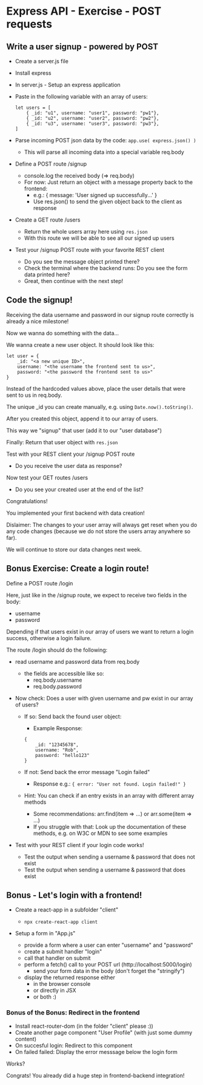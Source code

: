 # Express API - Exercise - POST requests

## Write a user signup - powered by POST

* Create a server.js file
* Install express
* In server.js - Setup an express application

* Paste in the following variable with an array of users:
    ```
    let users = [
        { _id: "u1", username: "user1", password: "pw1"},
        { _id: "u2", username: "user2", password: "pw2"},
        { _id: "u3", username: "user3", password: "pw3"},
    ]
    ```

* Parse incoming POST json data by the code: `app.use( express.json() )`
    * This will parse all incoming data into a special variable req.body

* Define a POST route /signup
    * console.log the received body (=> req.body)
    * For now: Just return an object with a message property back to the frontend:
        * e.g.: { message: 'User signed up successfully...' }
        * Use res.json() to send the given object back to the client as response

* Create a GET route /users
    * Return the whole users array here using `res.json`
    * With this route we will be able to see all our signed up users

* Test your /signup POST route with your favorite REST client
    * Do you see the message object printed there?
    * Check the terminal where the backend runs: Do you see the form data printed here?
    * Great, then continue with the next step!

## Code the signup!

Receiving the data username and password in our signup route correctly is already a nice milestone!

Now we wanna do something with the data...

We wanna create a new user object. It should look like this:

```
let user = {
    _id: "<a new unique ID>",
    username: "<the username the frontend sent to us>",
    password: "<the password the frontend sent to us>"
}

```
Instead of the hardcoded values above, place the user details that were sent to us in req.body. 

The unique _id you can create manually, e.g. using `Date.now().toString()`.

After you created this object, append it to our array of users. 

This way we "signup" that user (add it to our "user database")

Finally: Return that user object with `res.json`

Test with your REST client your /signup POST route
- Do you receive the user data as response?

Now test your GET routes /users
- Do you see your created user at the end of the list?

Congratulations! 

You implemented your first backend with data creation!

Dislaimer: The changes to your user array will always get reset when you do any code changes (because we do not store the users array anywhere so far). 

We will continue to store our data changes next week.


## Bonus Exercise: Create a login route!

Define a POST route /login

Here, just like in the /signup route, we expect to receive two fields in the body: 
* username
* password

Depending if that users exist in our array of users we want to return a login success, otherwise a login failure.

The route /login should do the following:

* read username and password data from req.body
    * the fields are accessible like so: 
        - req.body.username
        - req.body.password

* Now check: Does a user with given username and pw exist in our array of users?
    * If so: Send back the found user object:
        * Example Response:
        ```
        {
            _id: "12345678", 
            username: "Rob", 
            password: "hello123"
        }
        ```
    * If not: Send back the error message "Login failed"
        * Response e.g.: ` { error: "User not found. Login failed!" } `

    * Hint: You can check if an entry exists in an array with different array methods
        * Some recommendations: arr.find(item => ...) or arr.some(item => ...)
        * If you struggle with that: Look up the documentation of these methods, e.g. on W3C or MDN to see some examples

* Test with your REST client if your login code works!
    * Test the output when sending a username & password that does not exist
    * Test the output when sending a username & password that does exist


## Bonus - Let's login with a frontend!

* Create a react-app in a subfolder "client"
    - `npx create-react-app client`

* Setup a form in "App.js"
    * provide a form where a user can enter "username" and "password"
    * create a submit handler "login"
    * call that handler on submit
    * perform a fetch() call to your POST url (http://localhost:5000/login)
        * send your form data in the body (don't forget the "stringify")
    * display the returned response either
        * in the browser console
        * or directly in JSX
        * or both :)

### Bonus of the Bonus: Redirect in the frontend

* Install react-router-dom (in the folder "client" please :))
* Create another page component "User Profile" (with just some dummy content)
* On succesful login: Redirect to this component
* On failed failed: Display the error messsage below the login form

Works? 

Congrats! You already did a huge step in frontend-backend integration!
